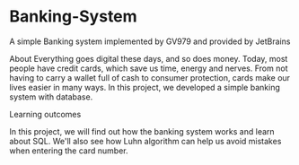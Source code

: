 # Banking-System
A simple Banking system implemented by GV979 and provided by JetBrains


About
Everything goes digital these days, and so does money. Today, most people have credit cards, which save us time, energy and nerves. 
From not having to carry a wallet full of cash to consumer protection, cards make our lives easier in many ways. 
In this project, we developed a simple banking system with database.

Learning outcomes

In this project, we will find out how the banking system works and learn about SQL. 
We'll also see how Luhn algorithm can help us avoid mistakes when entering the card number.

